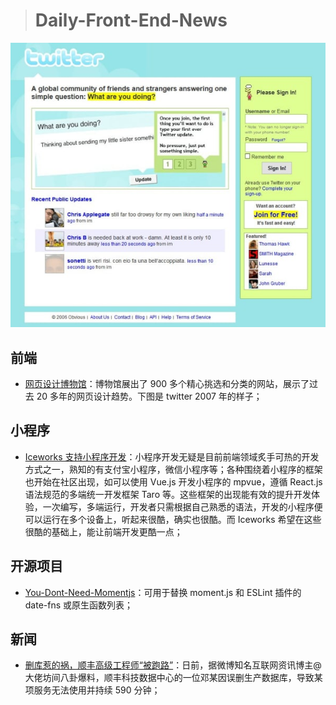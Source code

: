 > # Daily-Front-End-News

[![cover][img]][link]

[img]: https://github.com/fengshangwuqi/Daily-Front-End-News/blob/master/history/2018/09/21/cover.jpg "网页设计博物馆"
[link]: https://www.webdesignmuseum.org/

## 前端

- [网页设计博物馆](https://www.webdesignmuseum.org/)：博物馆展出了 900 多个精心挑选和分类的网站，展示了过去 20 多年的网页设计趋势。下图是 twitter 2007 年的样子；

## 小程序

- [Iceworks 支持小程序开发](https://juejin.im/post/5ba4befe6fb9a05d096550f3)：小程序开发无疑是目前前端领域炙手可热的开发方式之一，熟知的有支付宝小程序，微信小程序等；各种围绕着小程序的框架也开始在社区出现，如可以使用 Vue.js 开发小程序的 mpvue，遵循 React.js 语法规范的多端统一开发框架 Taro 等。这些框架的出现能有效的提升开发体验，一次编写，多端运行，开发者只需根据自己熟悉的语法，开发的小程序便可以运行在多个设备上，听起来很酷，确实也很酷。而 Iceworks 希望在这些很酷的基础上，能让前端开发更酷一点；

## 开源项目

- [You-Dont-Need-Momentjs](https://github.com/you-dont-need/You-Dont-Need-Momentjs)：可用于替换 moment.js 和 ESLint 插件的 date-fns 或原生函数列表；

## 新闻

- [删库惹的祸，顺丰高级工程师“被跑路”](https://mp.weixin.qq.com/s/e5e3j6ick2ZFITTDzYbCRw)：日前，据微博知名互联网资讯博主@大佬坊间八卦爆料，顺丰科技数据中心的一位邓某因误删生产数据库，导致某项服务无法使用并持续 590 分钟；
